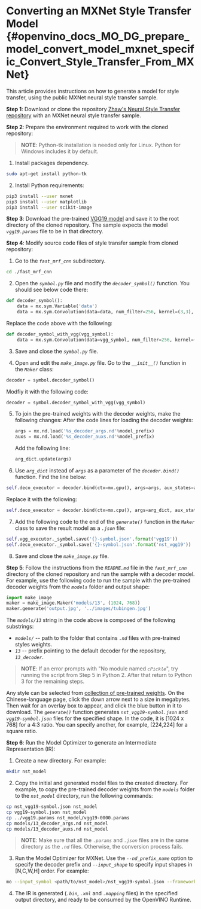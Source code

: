 # Converting an MXNet Style Transfer Model {#openvino_docs_MO_DG_prepare_model_convert_model_mxnet_specific_Convert_Style_Transfer_From_MXNet}

This article provides instructions on how to generate a model for style transfer, using the public MXNet neural style transfer sample.

**Step 1**: Download or clone the repository [Zhaw's Neural Style Transfer repository](https://github.com/zhaw/neural_style) with an MXNet neural style transfer sample.

**Step 2**: Prepare the environment required to work with the cloned repository:

> **NOTE**: Python-tk installation is needed only for Linux. Python for Windows includes it by default.

1. Install packages dependency.<br>
```sh
sudo apt-get install python-tk
```

2. Install Python requirements:
```sh
pip3 install --user mxnet
pip3 install --user matplotlib
pip3 install --user scikit-image
```

**Step 3**: Download the pre-trained [VGG19 model](https://github.com/dmlc/web-data/raw/master/mxnet/neural-style/model/vgg19.params) and save it to the root directory of the cloned repository. The sample expects the model *`vgg19.params`* file to be in that directory.<br>

**Step 4**: Modify source code files of style transfer sample from cloned repository:<br>

1. Go to the *`fast_mrf_cnn`* subdirectory.
```sh
cd ./fast_mrf_cnn
```

2. Open the *`symbol.py`* file and modify the *`decoder_symbol()`* function. You should see below code there:
```py
def decoder_symbol():
    data = mx.sym.Variable('data')
    data = mx.sym.Convolution(data=data, num_filter=256, kernel=(3,3), pad=(1,1), stride=(1, 1), name='deco_conv1')
```
Replace the code above with the following:<br>
```py
def decoder_symbol_with_vgg(vgg_symbol):
    data = mx.sym.Convolution(data=vgg_symbol, num_filter=256, kernel=(3,3), pad=(1,1), stride=(1, 1), name='deco_conv1')
```

3. Save and close the *`symbol.py`* file.

4. Open and edit the *`make_image.py`* file. Go to the *`__init__()`* function in the *`Maker`* class:<br>
```py
decoder = symbol.decoder_symbol()
```
Modfiy it with the following code:<br>
```py
decoder = symbol.decoder_symbol_with_vgg(vgg_symbol)
```

5. To join the pre-trained weights with the decoder weights, make the following changes:
   After the code lines for loading the decoder weights:<br>
   ```py
   args = mx.nd.load('%s_decoder_args.nd'%model_prefix)
   auxs = mx.nd.load('%s_decoder_auxs.nd'%model_prefix)
   ```

   Add the following line:<br>
   ```py
   arg_dict.update(args)
   ```

6. Use *`arg_dict`* instead of *`args`* as a parameter of the *`decoder.bind()`* function. Find the line below:<br>
```py
self.deco_executor = decoder.bind(ctx=mx.gpu(), args=args, aux_states=auxs)
```
Replace it with the following:<br>
```py
self.deco_executor = decoder.bind(ctx=mx.cpu(), args=arg_dict, aux_states=auxs)
```
7. Add the following code to the end of the *`generate()`* function in the *`Maker`* class to save the result model as a *`.json`* file:<br>
```py
self.vgg_executor._symbol.save('{}-symbol.json'.format('vgg19'))
self.deco_executor._symbol.save('{}-symbol.json'.format('nst_vgg19'))
```
8. Save and close the *`make_image.py`* file.

**Step 5**: Follow the instructions from the *`README.md`* file in the *`fast_mrf_cnn`* directory of the cloned repository and run the sample with a decoder model.
For example, use the following code to run the sample with the pre-trained decoder weights from the *`models`* folder and output shape:<br>
```py
import make_image
maker = make_image.Maker('models/13', (1024, 768))
maker.generate('output.jpg', '../images/tubingen.jpg')
```
The *`models/13`* string in the code above is composed of the following substrings:
* *`models/`* -- path to the folder that contains *`.nd`* files with pre-trained styles weights.
* *`13`* -- prefix pointing to the default decoder for the repository, *`13_decoder`*.

> **NOTE**: If an error prompts with "No module named *`cPickle`*", try running the script from Step 5 in Python 2. After that return to Python 3 for the remaining steps.

Any style can be selected from [collection of pre-trained weights](https://pan.baidu.com/s/1skMHqYp). On the Chinese-language page, click the down arrow next to a size in megabytes. Then wait for an overlay box to appear, and click the blue button in it to download. The *`generate()`* function generates *`nst_vgg19-symbol.json`* and *`vgg19-symbol.json`* files for the specified shape. In the code, it is [1024 x 768] for a 4:3 ratio. You can specify another, for example, [224,224] for a square ratio.

**Step 6**: Run the Model Optimizer to generate an Intermediate Representation (IR):

1. Create a new directory. For example:<br>
```sh
mkdir nst_model
```
2. Copy the initial and generated model files to the created directory. For example, to copy the pre-trained decoder weights from the *`models`* folder to the *`nst_model`* directory, run the following commands:<br>
```sh
cp nst_vgg19-symbol.json nst_model
cp vgg19-symbol.json nst_model
cp ../vgg19.params nst_model/vgg19-0000.params
cp models/13_decoder_args.nd nst_model
cp models/13_decoder_auxs.nd nst_model
```
> **NOTE**: Make sure that all the *`.params`* and *`.json`* files are in the same directory as the *`.nd`* files. Otherwise, the conversion process fails.

3. Run the Model Optimizer for MXNet. Use the *`--nd_prefix_name`* option to specify the decoder prefix and *`--input_shape`* to specify input shapes in [N,C,W,H] order. For example:<br>
```sh
mo --input_symbol <path/to/nst_model>/nst_vgg19-symbol.json --framework mxnet --output_dir <path/to/output_dir> --input_shape [1,3,224,224] --nd_prefix_name 13_decoder --pretrained_model <path/to/nst_model>/vgg19-0000.params
```
4. The IR is generated (*`.bin`*, *`.xml`* and *`.mapping`* files) in the specified output directory, and ready to be consumed by the OpenVINO Runtime.
